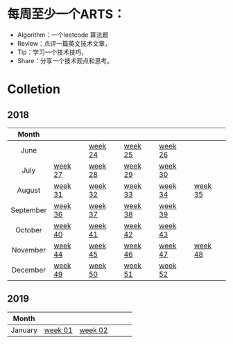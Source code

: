 # 每周至少一个ARTS：

  - Algorithm：一个leetcode 算法题
  - Review：点评一篇英文技术文章，
  - Tip：学习一个技术技巧，
  - Share：分享一个技术观点和思考。

# Colletion

## 2018
|Month||||||
|:---:|-|-|-|-|-|
|June||[week 24](./2018/2018Week24.md)|[week 25](./2018/2018Week25.md)|[week 26](./2018/2018Week26.md)|
|July|[week 27](./2018/2018Week27.md)|[week 28](./2018/2018Week28.md)|[week 29](./2018/2018Week29.md)|[week 30](./2018/2018Week30.md)|
|August|[week 31](./2018/2018Week31.md)|[week 32](./2018/2018Week32.md)|[week 33](./2018/2018Week33.md)|[week 34](./2018/2018Week34.md)|[week 35](./2018/2018Week35.md)|
|September|[week 36](./2018/2018Week36.md)|[week 37](./2018/2018Week37.md)|[week 38](./2018/2018Week38.md)|[week 39](./2018/2018Week39.md)|
|October|[week 40](./2018/2018Week40.md)|[week 41](./2018/2018Week41.md)|[week 42](./2018/2018Week42.md)|[week 43](./2018/2018Week43.md)||
|November|[week 44](./2018/2018Week44.md)|[week 45](./2018/2018Week45.md)|[week 46](./2018/2018Week46.md)|[week 47](./2018/2018Week47.md)|[week 48](./2018/2018Week48.md)|
|December|[week 49](./2018/2018Week49.md)|[week 50](./2018/2018Week50.md)|[week 51](./2018/2018Week51.md)|[week 52](./2018/2018Week52.md)|

## 2019
|Month||||||
|:---:|-|-|-|-|-|
|January|[week 01](./2019/2019Week01.md)|[week 02](./2019/2019Week02.md)|||